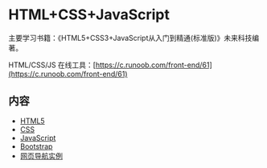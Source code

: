 # HTML+CSS+JavaScript

主要学习书籍：《HTML5+CSS3+JavaScript从入门到精通(标准版)》未来科技编著。

HTML/CSS/JS 在线工具：[https://c.runoob.com/front-end/61](https://c.runoob.com/front-end/61)

## 内容
- [HTML5](https://gitbook.big1000.com/17-HTML+CSS+JavaScript/01-HTML5/)
- [CSS](https://gitbook.big1000.com/17-HTML+CSS+JavaScript/02-CSS/)
- [JavaScript](https://gitbook.big1000.com/17-HTML+CSS+JavaScript/03-JavaScript/)
- [Bootstrap](https://gitbook.big1000.com/17-HTML+CSS+JavaScript/04-Bootstrap/)
- [网页导航实例](https://gitbook.big1000.com/17-HTML+CSS+JavaScript/05-%E7%BD%91%E9%A1%B5%E5%AF%BC%E8%88%AA%E5%AE%9E%E4%BE%8B/)

